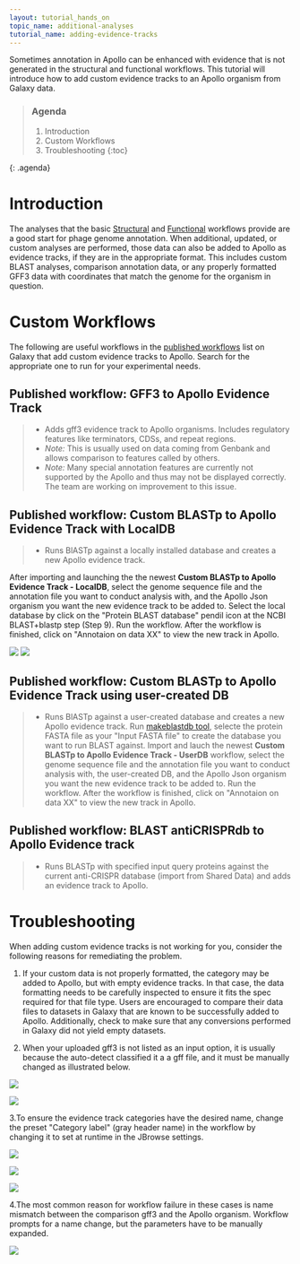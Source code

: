 ```yaml
---
layout: tutorial_hands_on
topic_name: additional-analyses
tutorial_name: adding-evidence-tracks
---
```


Sometimes annotation in Apollo can be enhanced with evidence that is not generated in the structural and functional workflows. This tutorial will introduce how to add custom evidence tracks to an Apollo organism from Galaxy data. 

> ### Agenda
>>
> 1. Introduction
> 2. Custom Workflows
> 3. Troubleshooting
> {:toc}
>
{: .agenda}

# Introduction
The analyses that the basic [Structural](https://cpt.tamu.edu/training-material/topics/phage-annotation-pipeline/tutorials/structural-annotation-workflow/tutorial.html) and [Functional](https://cpt.tamu.edu/training-material//topics/phage-annotation-pipeline/tutorials/functional-annotation-workflow/tutorial.html) workflows provide are a good start for phage genome annotation. When additional, updated, or custom analyses are performed, those data can also be added to Apollo as evidence tracks, if they are in the appropriate format. This includes custom BLAST analyses, comparison annotation data, or any properly formatted GFF3 data with coordinates that match the genome for the organism in question.

# Custom Workflows
The following are useful workflows in the [published workflows](https://cpt.tamu.edu/galaxy-pub/workflows/list_published) list on Galaxy that add custom evidence tracks to Apollo.  Search for the appropriate one to run for your experimental needs.

## Published workflow: **GFF3 to Apollo Evidence Track**
> * Adds gff3 evidence track to Apollo organisms. Includes regulatory features like terminators, CDSs, and repeat regions.
> * _Note:_ This is usually used on data coming from Genbank and allows comparison to features called by others.
> * _Note:_ Many special annotation features are currently not supported by the Apollo and thus may not be displayed correctly. The team are working on improvement to this issue.

## Published workflow: **Custom BLASTp to Apollo Evidence Track** with LocalDB
> * Runs BlASTp against a locally installed database and creates a new Apollo evidence track.

After importing and launching the the newest **Custom BLASTp to Apollo Evidence Track - LocalDB**, select the genome sequence file and the annotation file you want to conduct analysis with, and the Apollo Json organism you want the new evidence track to be added to.  Select the local database by click on the "Protein BLAST database" pendil icon at the NCBI BLAST+blastp step (Step 9). Run the workflow.  After the workflow is finished, click on "Annotaion on data XX" to view the new track in Apollo. 

![](../../images/adding-evidence-tracks-screenshots/BLAST_local_database_1.PNG)
![](../../images/adding-evidence-tracks-screenshots/BLAST_local_database_2.PNG)

## Published workflow: **Custom BLASTp to Apollo Evidence Track** using user-created DB
> * Runs BlASTp against a user-created database and creates a new Apollo evidence track.
Run [makeblastdb tool](https://cpt.tamu.edu/galaxy/root?tool_id=ncbi_makeblastdb_latest), selecte the protein FASTA file as your "Input FASTA file" to create the database you want to run BLAST against. Import and lauch the newest **Custom BLASTp to Apollo Evidence Track - UserDB** workflow, select the genome sequence file and the annotation file you want to conduct analysis with, the user-created DB, and the Apollo Json organism you want the new evidence track to be added to. Run the workflow.  After the workflow is finished, click on "Annotaion on data XX" to view the new track in Apollo. 

## Published workflow: **BLAST antiCRISPRdb to Apollo Evidence track**
> * Runs BLASTp with specified input query proteins against the current anti-CRISPR database (import from Shared Data) and adds an evidence track to Apollo.

# Troubleshooting
When adding custom evidence tracks is not working for you, consider the following reasons for remediating the problem.

1. If your custom data is not properly formatted, the category may be added to Apollo, but with empty evidence tracks. In that case, the data formatting needs to be carefully inspected to ensure it fits the spec required for that file type. Users are encouraged to compare their data files to datasets in Galaxy that are known to be successfully added to Apollo. Additionally, check to make sure that any conversions performed in Galaxy did not yield empty datasets.

2. When your uploaded gff3 is not listed as an input option, it is usually because the auto-detect classified it a a gff file, and it must be manually changed as illustrated below.

![](../../images/adding-evidence-tracks-screenshots/1-gff-file.png)

![](../../images/adding-evidence-tracks-screenshots/2-change-datatype.png)


3.To ensure the evidence track categories have the desired name, change the preset "Category label" (gray header name) in  the workflow by changing it to set at runtime in the JBrowse settings.

![](../../images/adding-evidence-tracks-screenshots/3-available-tracks.png)

![](../../images/adding-evidence-tracks-screenshots/4-j-browse.png)

![](../../images/adding-evidence-tracks-screenshots/5-track-group.png)


4.The most common reason for workflow failure in these cases is name mismatch between the comparison gff3 and the Apollo organism. Workflow prompts for a name change, but the parameters have to be manually expanded.

![](../../images/adding-evidence-tracks-screenshots/6-rename-sequence.png)
